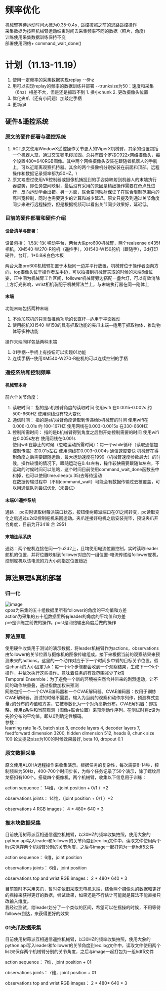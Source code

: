 # 频率优化
机械臂等待运动时间大概为0.35-0.4s ,
遥控按照之前的思路遥控操作\
采集数据为按照机械臂运动结束时间去采集频率不同的数据（照片，角度）\
训练使用采集数据训练保持不变\
部署使用网络+ command_wait_done()
# 计划（11.13-11.19）
1. 使用一定频率的采集数据实现replay --6hz
2. 用可以实现replay的频率的数据训练并部署 --trunksize为50：速度和采集（6hz）相差不大，但是还是抓取不到 1. 换小chunk 2. 更改摄像头位置
3. 优化夹爪（还有小问题）加敲定手柄
5. 更新git

## 硬件&遥控系统 
### 原文的硬件部署与遥控系统
1. ACT原文使用WindowX遥控操作关节更大的ViperX机械臂，其余的设置包括一个机器人笼，通过交叉钢电缆加固。总共有四个罗技C922x网络摄像头，每个设置480×640RGB图像。其中两个网络摄像头安装在跟随者机器人的手腕上，可以近距离观察抓持器。其余的两个摄像机分别安装在前面和顶部。远程操作和数据记录频率都为50HZ。\
2. 原文考虑过使用VR控制器或摄像机捕捉到的手姿势映射到机器人的末端执行器姿势，即任务空间映射，最后没有采用的原因是精细操作需要在奇点处进行，反向运动学会出错。另一方面，联合空间映射保证了在联合限制范围内的高带宽控制，同时也需要更少的计算和减少延迟。原文只提及到通过关节角度同步来进行远程操控，但是根据视频可以看出关节同步效果好，延迟低。
### 目前的硬件部署和硬件介绍
#### 设备清单与部署：
设备包括： 1.5米-1米 移动平台，两台大象pro600机械臂，两个realsense d435f相机，XM540-W270-R舵机（遥控手），XH540-W150舵机（跟随手），3d打印硬件，台灯，1*0.8米白色木板

两台大象pro600机械臂扣置于木板同一边并平行放置，机械臂位于操作者面向方向，top摄像头位于操作者左手边，可以拍摄到机械臂夹取的时候的末端6维位姿，正中间为机械臂工作区间，follower机械臂旁边搭配一盏台灯，可以有效消除上方灯光影响，wrist相机装配于机械臂法兰上，与末端执行器在同一刚体上
#### 末端
功能末端包括两种末端
1. 不添加舵机的只具备推动功能的长直杆--适用于平面推动
2. 使用舵机XH540-W150的具有抓取功能的夹爪末端--适用于抓取物体，推动物体等多种功能
   
操作末端同样包括两种末端
1. 01手柄--手柄上有按钮可以实现01功能
2. 连续手柄--使用XM540-W270-R舵机的可以连续控制的手柄

### 遥控系统和控制频率
#### 机械臂本身
前六个关节角度：
1. 读取时间： 指的是a机械臂角度的读取时间 使用wifi 在0.0015-0.002s 约 500-660HZ 使用网线没有较大变化
2. 通信时间： 指的是a机械臂角度读取到传递给b机械臂的时间 使用wifi在0.006-0.01s 约 100-167HZ 使用网线在0.003-0.0015s 在330-660HZ
3. 控制所需时间： 指的是b机械臂得到角度之后到开始控制需要的时间 使用wifi在0.005s左右 使用网线在0.001s\
使用wifi在静止的时候（忽略运动所需时间）：每一个while循环（读取通信加控制传递）在0.01s左右 使用网线在0.003-0.004s 通信速度变快
机械臂在得到角度之后需要跟随运动，最大运动速度在1999（机械臂速度参数最大）的时候，操作较慢的情况下，跟随运动在0.4s左右，操作较快需要跟随1s左右，不运动的时候时间可以忽略，这个时间目前使用command_wait_done函数去中和掉，也可以使用time.sleep(o.35)去等待运动\
在数据传输过程中（不用command_wait）可能会有数据传输过去被覆盖，可以用通信队列尝试优化（未尝试）
#### 末端01遥控系统
通路： pc实时读取树莓派端口状态，按钮使树莓派端口在01之间转变，pc读取变化之后通过u2d2控制舵机来回运动。夹爪连接好电机之后安装完毕，预设夹爪开合角度，目前为开3418 合 2951
#### 末端连续系统
通路：两个舵机连接在同一个u2d2上，且均使用电流位置控制，实时读取leader舵机的位置，并将位置映射到follower对应的一组位置-电流传递给follower舵机，控制舵机以该电流的力大小向指定位置趋近



## 算法原理&真机部署
### 归一化
![image](https://github.com/LiuXinzi/DaC/assets/133741133/5700cd72-b7fb-4697-8dcc-4a24279898ee)\
qpos为采集的五十组数据里所有follower的角度的平均值和方差\
action为采集的五十组数据里所有leader的角度的平均值和方差\
pre是训练之前做的操作，post是网络输出角度后做的操作
### 算法原理
使用硬件收集用于测试的演示数据，将leader机械臂作为actions，observations由follower的关节位置与摄像机的图像传输组成。接下来根据当前的观察结果来预测未来的actions。这里的一个动作对应于下一个时间步中臂的目标关节位置。假设chunk的大小固定为k：每一个k个步骤都会收到一个观察结果，生成下一个k个操作，并依次执行这些操作。意味着任务的有效范围减少了k倍\
Temporal Ensemble：为了避免一个新的环境被突然合并带来的剧烈运动，让不同的动作块重叠，通过指数加权来预测\
网络包括一个一个CVAE编码器和一个CVAE解码器。CVAE编码器：仅用于训练CVAE解码器，测试的时候不需要。输入为当前的观察和动作序列作，预测样式变量z的分布的均值和方差，它被参数化为一个对角高斯分布。CVAE解码器：即策略，使用z条件和当前观测（图像+联合位置）来预测动作序列。在测试时将z设为先验分布的平均值，即从0到确定性解码。\
参数：\
learning rate 1e-5, batch size 8, encode layers 4, decoder layers 7, feedforward dimension 3200, hidden dimension 512, heads 8, chunk size 100 论文提及size为100的时候效果最好, beta 10, dropout 0.1
### 原文数据采集
原文使用ALOHA远程操作来收集演示。根据任务的复杂性，每次需要8-14秒，控制频率为50Hz，400-700个时间步长，为每个任务记录了50个演示，除了螺纹尼龙搭扣有100个。搭载四个摄像机，两个机械臂，收集以下信息用于训练：

action sequence： 14维，（joint position + 0/1 ）*2

observations joints： 14维，（joint position + 0/1 ）*2

observations 4 RGB images： 4 * 480* 640 * 3
### 推木块数据采集
目前使用树莓派互相通信遥控机械臂，以30HZ的频率收集拍照，使用大象的python api写入leader和follower的关节角度到rec.log文件中，读取文件使用两个list来保存两个机械臂分别的关节角度，之后与image一起打包为一组hdf5文件

action sequence： 6维，joint position

observations joints： 6维，joint position

observations top and wrist RGB images： 2 * 480* 640 * 3

目前暂时不采用夹爪，暂时先依旧采取无电机末端，结合两个摄像头的数据和更好的摇操来获得更好的数据，尝试效果，如果还是不行估计可能就是算法不能直接只改输入维度。\
我经过测试，给leader划分了一个类似的区间，希望可以在摇操的时候，不用等待follower到达，来获得更好的效果
### 01夹爪数据采集
目前使用树莓派互相通信遥控机械臂，以30HZ的频率收集拍照，使用大象的python api写入leader和follower的关节角度到rec.log文件中，读取文件使用两个list来保存两个机械臂分别的关节角度，之后与image一起打包为一组hdf5文件

action sequence： 7维，joint position + 01

observations joints： 7维，joint position + 01

observations top and wrist RGB images： 2 * 480* 640 * 3



